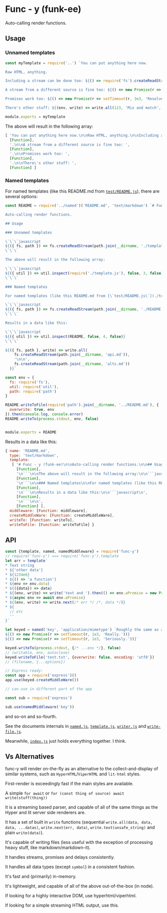 # Func - y (funk-ee)

Auto-calling render functions.

## Usage

### Unnamed templates

```javascript
const myTemplate = require('..') `You can put anything here now.

Raw HTML, anything.

Including a stream can be done too: ${() => require('fs').createReadStream('file.txt')}.

A stream from a different source is fine too: ${() => new Promise(r => require('https').get('https://example.com', r))}.

Promises work too: ${() => new Promise(r => setTimeout(r, 3e3, 'Resolved after 3 seconds'))}.

There's other stuff: ${(env, write) => write.all(123, 'Mix and match', Infinity, String.fromCodePoint(0x2026), new Promise(r => setTimeout(r, 2e3, 'with random timing')), () => 'and subfunctions if memory is an issue?')}`

module.exports = myTemplate
```

The above will result in the following array:

```javascript
[ 'You can put anything here now.\n\nRaw HTML, anything.\n\nIncluding a stream can be done too: ',
  [Function],
  '.\n\nA stream from a different source is fine too: ',
  [Function],
  '.\n\nPromises work too: ',
  [Function],
  '.\n\nThere\'s other stuff: ',
  [Function] ]
```

### Named templates

For named templates (like this README.md from [`test/README.js`](./test/README.js)), there are several options:

```javascript
const README = require('../named')('README.md', 'text/markdown') `# Func - y (funk-ee)

Auto-calling render functions.

## Usage

### Unnamed templates

\`\`\`javascript
${({ fs, path }) => fs.createReadStream(path.join(__dirname, './template.js'))}
\`\`\`

The above will result in the following array:

\`\`\`javascript
${({ util }) => util.inspect(require('./template.js'), false, 3, false)}
\`\`\`

### Named templates

For named templates (like this README.md from [\`test/README.js\`](./test/README.js)), there are several options:

\`\`\`javascript
${({ fs, path }) => fs.createReadStream(path.join(__dirname, './README.js'))}
\`\`\`

Results in a data like this:

\`\`\`javascript
${({ util }) => util.inspect(README, false, 4, false)}
\`\`\`

${({ fs, path }, write) => write.all(
    fs.createReadStream(path.join(__dirname, 'api.md')),
    '\n\n',
    fs.createReadStream(path.join(__dirname, 'alts.md'))
  )}`

const env = {
  fs: require('fs'),
  util: require('util'),
  path: require('path')
}

README.writeToFile(require('path').join(__dirname, '../README.md'), {
  overwrite: true, env
}).then(console.log, console.error)
README.writeTo(process.stdout, env, false)


module.exports = README
```

Results in a data like this:

```javascript
{ name: 'README.md',
  type: 'text/markdown',
  template: 
   [ '# Func - y (funk-ee)\n\nAuto-calling render functions.\n\n## Usage\n\n### Unnamed templates\n\n```javascript\n',
     [Function],
     '\n```\n\nThe above will result in the following array:\n\n```javascript\n',
     [Function],
     '\n```\n\n### Named templates\n\nFor named templates (like this README.md from [`test/README.js`](./test/README.js)), there are several options:\n\n```javascript\n',
     [Function],
     '\n```\n\nResults in a data like this:\n\n```javascript\n',
     [Function],
     '\n```\n\n',
     [Function] ],
  middleware: [Function: middleware],
  createMiddleWare: [Function: createMiddleWare],
  writeTo: [Function: writeTo],
  writeToFile: [Function: writeToFile] }
```

## API

```javascript
const {template, named, namedMiddleware} = require('func-y')
// require('func-y') === require('func-y').template
let arr = template`
* Text string 
* ${'other data'} 
* ${1234e6} 
* ${() => 'a function'}
* ${env => env.data}
* ${({data}) => data}
* ${(env, write) => write('text and ').then(() => env.aPromise = new Promise(r => setTimeout(r,32, 'a promise')))}
* ${async env => await env.aPromise}
* ${(env, write) => write.next(/* err */ /*, data */)}
* ${
  // etc
  ''
}`

let keyed = named('key', 'application/mimetype') `Roughly the same as above.
${() => new Promise(r => setTimeout(r, 1e3, 'Really.'))}
${() => new Promise(r => setTimeout(r, 1e3, 'Seriously.'))}`

keyed.writeTo(process.stdout, {/* ...env */}, false) 
// (writable, env, autoclose)
keyed.writeToFile('test.txt', {overwrite: false, encoding: 'utf8'})
// (filename, {...options})

// Express ready:
const app = require('express')()
app.use(keyed.createMiddleWare())

// can use in different part of the app

const sub = require('express')

sub.use(namedMiddleware('key'))
```

and so-on and so-fourth.

See the documents internals in [`named.js`](./named.js), [`template.js`](./template.js), [`writer.js`](./writer.js) and [`write-file.js`](./write-file.js).

Meanwhile, [`index.js`](./index.js) just holds everything together. I think.


## Vs Alternatives

func-y will render on-the-fly as an alternative to the collect-and-display of similar systems, such as `HyperHTML`/`ViperHTML` and `lit-html` styles.

First-render is exceedingly fast if the main styles are available.

A simple `for await` or `for (const thing of source) await write(stuff(thing))`

It is a streaming based parser, and capable of all of the same things as the Hyper and lit server side renderers are.

It has a set of built in `write` functions (sequential `write.all(data, data, data, ...datas)`, `write.next(err, data)`, `write.text(unsafe_string)` and plain `write(data)`).

It's capable of writing files (less useful with the exception of processing heavy stuff, like markdown/markdown-it).

It handles streams, promises and delays consistently.

It handles all data types (except `symbol`) in a consistent fashion.

It's fast and (primarily) in-memory.

It's lightweight, and capable of all of the above out-of-the-box (in node).

If looking for a highly interactive DOM, use hyperhtml/viperhtml.

If looking for a simple streaming HTML output, use this.

